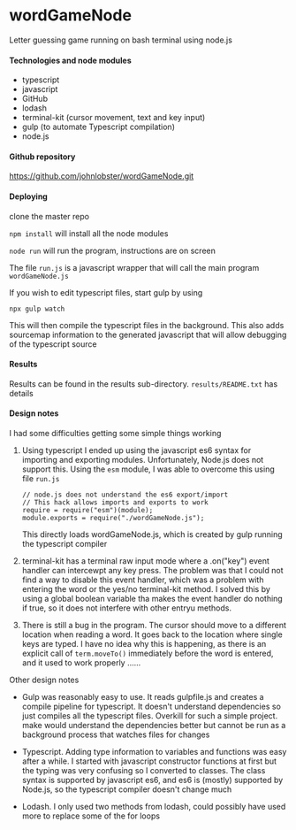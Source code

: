 # wordGameNode
Letter guessing game running on bash terminal using node.js

#### Technologies and node modules
* typescript 
* javascript
* GitHub
* lodash
* terminal-kit (cursor movement, text and key input)
* gulp (to automate Typescript compilation)
* node.js

#### Github repository
<https://github.com/johnlobster/wordGameNode.git>

#### Deploying
clone the master repo

`npm install` will install all the node modules

`node run` will run the program, instructions are on screen

The file `run.js` is a javascript wrapper that will call the main program `wordGameNode.js`

If you wish to edit typescript files, start gulp by using

`npx gulp watch`

This will then compile the typescript files in the background. This also adds sourcemap information to the
generated javascript that will allow debugging of the typescript source

#### Results
Results can be found in the results sub-directory.
`results/README.txt` has details

#### Design notes

I had some difficulties getting some simple things working

1. Using typescript I ended up using the javascript es6 syntax for importing and exporting modules. Unfortunately,     Node.js does not support this. Using the `esm` module, I was able to overcome this using file `run.js`
   ```
   // node.js does not understand the es6 export/import
   // This hack allows imports and exports to work
   require = require("esm")(module);
   module.exports = require("./wordGameNode.js");
   ```
   This directly loads wordGameNode.js, which is created by gulp running the typescript compiler

2. terminal-kit has a terminal raw input mode where a .on("key") event handler can intercewpt any key press. The 
   problem was that I could not find a way to disable this event handler, which was  a problem with entering the word or the yes/no terminal-kit method. I solved this by using a global boolean variable tha makes the event
   handler do nothing if true, so it does not interfere with other entryu methods.

3. There is still a bug in the program. The cursor should move to a different location when reading a word. It goes    back to the location where single keys are typed. I have no idea why this is happening, as there is an explicit 
   call of `term.moveTo()` immediately before the word is entered, and it used to work properly ......

Other design notes

* Gulp was reasonably easy to use. It reads gulpfile.js and creates a compile pipeline for typescript. It doesn't     understand dependencies so just compiles all the typescript files. Overkill for such a simple project. make would   understand the dependencies better but cannot be run as a background process that watches files for changes

* Typescript. Adding type information to variables and functions was easy after a while. I started with javascript    constructor functions at first but the typing was very confusing so I converted to classes. The class syntax is     supported by javascript es6, and es6 is (mostly) supported by Node.js, so the typescript compiler doesn't change    much

* Lodash. I only used two methods from lodash, could possibly have used more to replace some of the for loops


